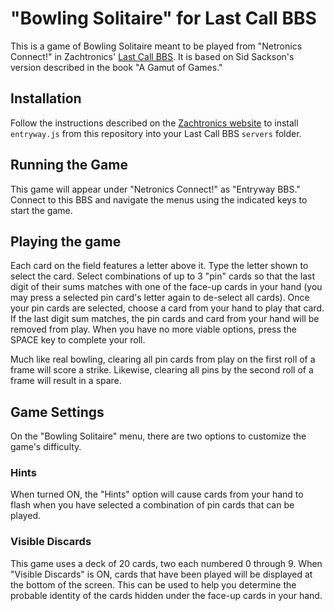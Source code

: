 # "Bowling Solitaire" for Last Call BBS

This is a game of Bowling Solitaire meant to be played from "Netronics Connect!" in
Zachtronics' [Last Call BBS](https://www.zachtronics.com/last-call-bbs/). It is based on Sid Sackson's version described in the book "A Gamut of Games."

## Installation

Follow the instructions described on the [Zachtronics website](https://www.zachtronics.com/quickserve/) to install `entryway.js` from this repository into your Last Call BBS `servers` folder.

## Running the Game

This game will appear under "Netronics Connect!" as "Entryway BBS." Connect to this BBS and navigate the menus using the indicated keys to start the game.

## Playing the game

Each card on the field features a letter above it. Type the letter shown to select the card. Select combinations of up to 3 "pin" cards so that the last digit of their sums matches with one of the face-up cards in your hand (you may press a selected pin card's letter again to de-select all cards). Once your pin cards are selected, choose a card from your hand to play that card. If the last digit sum matches, the pin cards and card from your hand will be removed from play. When you have no more viable options, press the SPACE key to complete your roll.

Much like real bowling, clearing all pin cards from play on the first roll of a frame will score a strike. Likewise, clearing all pins by the second roll of a frame will result in a spare.

## Game Settings

On the "Bowling Solitaire" menu, there are two options to customize the game's difficulty.

### Hints

When turned ON, the "Hints" option will cause cards from your hand to flash when you have selected a 
combination of pin cards that can be played.

### Visible Discards

This game uses a deck of 20 cards, two each numbered 0 through 9. When "Visible Discards" is ON, cards
that have been played will be displayed at the bottom of the screen. This can be used to help you
determine the probable identity of the cards hidden under the face-up cards in your hand.
